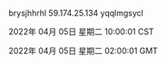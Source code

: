 brysjhhrhl 59.174.25.134 yqqlmgsycl

2022年 04月 05日 星期二 10:00:01 CST

2022年 04月 05日 星期二 02:00:01 GMT

